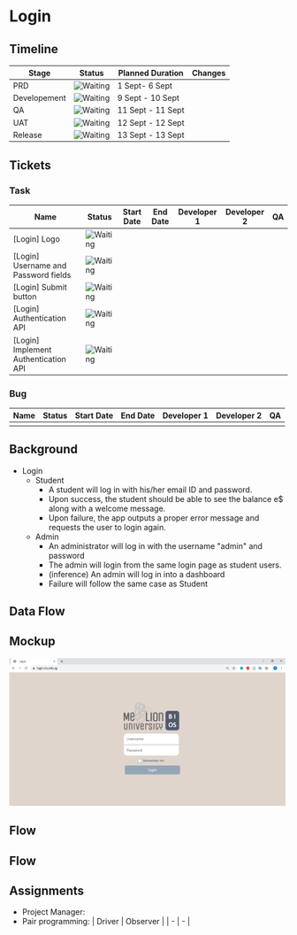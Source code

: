 # Login
## Timeline

| Stage        | Status                                                 | Planned Duration  | Changes |
| ------------ | ------------------------------------------------------ | ----------------- | ------- |
| PRD          | ![Waiting](https://img.shields.io/badge/-Waiting-grey) | 1 Sept- 6 Sept    |         |
| Developement | ![Waiting](https://img.shields.io/badge/-Waiting-grey) | 9 Sept - 10 Sept  |         |
| QA           | ![Waiting](https://img.shields.io/badge/-Waiting-grey) | 11 Sept - 11 Sept |         |
| UAT          | ![Waiting](https://img.shields.io/badge/-Waiting-grey) | 12 Sept - 12 Sept |         |
| Release      | ![Waiting](https://img.shields.io/badge/-Waiting-grey) | 13 Sept - 13 Sept |         |

## Tickets
### Task
| Name | Status | Start Date | End Date | Developer 1 | Developer 2 | QA |
| - | - | - | - | - | - | - |
| [Login] Logo | ![Waiting](https://img.shields.io/badge/-Waiting-grey) |  |  |  |  |  |
| [Login] Username and Password fields | ![Waiting](https://img.shields.io/badge/-Waiting-grey) |  |  |  |  |  |
| [Login] Submit button | ![Waiting](https://img.shields.io/badge/-Waiting-grey) |  |  |  |  |  |
| [Login] Authentication API | ![Waiting](https://img.shields.io/badge/-Waiting-grey) |  |  |  |  |  |
| [Login] Implement Authentication API | ![Waiting](https://img.shields.io/badge/-Waiting-grey) |  |  |  |  |  |

### Bug
| Name | Status | Start Date | End Date | Developer 1 | Developer 2 | QA |
| - | - | - | - | - | - | - |
|  |  |  |  |  |  |  |

## Background
- Login
  - Student
    - A student will log in with his/her email ID and password.
    - Upon success, the student should be able to see the balance e$ along with a welcome message.
    - Upon failure, the app outputs a proper error message and requests the user to login again.
  - Admin
    - An administrator will log in with the username "admin" and password
    - The admin will login from the same login page as student users.
    - (inference) An admin will log in into a dashboard
    - Failure will follow the same case as Student

## Data Flow

## Mockup
<img src="Login.png" width="500">

## Flow
## Flow

## Assignments
- Project Manager:
- Pair programming:
  | Driver | Observer |
  | - | - |
  